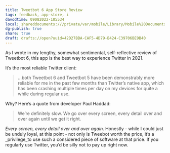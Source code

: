 ```yaml
---
title: Tweetbot 6 App Store Review
tags: feedback, app-store, i
davodtime: 09082022-105534
local: shareddocuments:///private/var/mobile/Library/Mobile%20Documents/iCloud~md~obsidian/Documents/OBSHIDDIAN/drafts/42D27BBA-CAF5-4D79-B424-C39706BE9B40.md
dg-publish: true
share: true
draft: drafts://open?uuid=42D27BBA-CAF5-4D79-B424-C39706BE9B40
---
```

As I wrote in my lengthy, somewhat sentimental, self-reflective review of Tweetbot 6, this app is the best way to experience Twitter in 2021.

It’s the most reliable Twitter client:

> …both Tweetbot 6 and Tweetbot 5 have been demonstrably more reliable for me in the past few months than Twitter’s native app, which has been crashing multiple times per day on my devices for quite a while during regular use.

Why? Here’s a quote from developer Paul Haddad:
> We’re definitely slow. We go over every screen, every detail over and over again until we get it right.

_Every screen, every detail over and over again_. Honestly - while I could just be unduly loyal, at this point - not only is Tweebot worth the price, it’s a _privilege_to use such a considered piece of software at that price. If you regularly use Twitter, you’d be silly not to pay up right now.